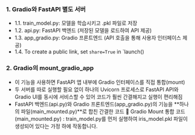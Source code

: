 ### 1. Gradio와 FastAPI 별도 서버
- 1.1. train_model.py: 모델을 학습시키고 .pkl 파일로 저장
- 1.2. api.py: FastAPI 백엔드 (저장된 모델을 로드하여 API 제공)
- 1.3. app_gradio.py: Gradio 프론트엔드 (API 호출을 통해 사용자 인터페이스 제공)
- 1.4. To create a public link, set `share=True` in `launch()

### 2. Gradio의 mount_gradio_app 
- 이 기능을 사용하면 FastAPI 앱 내부에 Gradio 인터페이스를 직접 통합(mount)
- 두 서버를 따로 실행할 필요 없이 하나의 Uvicorn 프로세스로 FastAPI API와 Gradio UI를 동시에 서비스할 수 있어 코드가 훨씬 간결해지고 실행이 편리해짐
- FastAPI 백엔드(api.py)와 Gradio 프론트엔드(app_gradio.py)의 기능을 **하나의 파일(main_mounted.py)**로 합친 간결한 코드
🚀 Gradio Mount 통합 코드 (main_mounted.py) : train_model.py를 먼저 실행하여 iris_model.pkl 파일이 생성되어 있다는 가정 하에 작동합니다.
